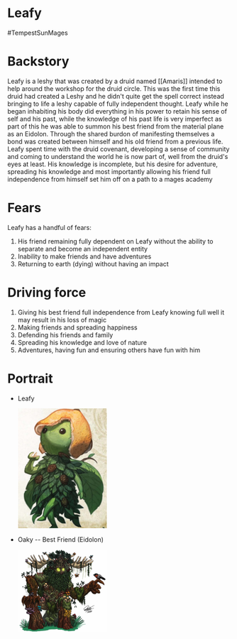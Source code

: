 # Leafy
#TempestSunMages
# Backstory

Leafy is a leshy that was created by a druid named [[Amaris]] intended to help around the workshop for the druid circle. This was the first time this druid had created a Leshy and he didn't quite get the spell correct instead bringing to life a leshy capable of fully independent thought. Leafy while he began inhabiting his body did everything in his power to retain his sense of self and his past, while the knowledge of his past life is very imperfect as part of this he was able to summon his best friend from the material plane as an Eidolon. Through the shared burdon of manifesting themselves a bond was created between himself and his old friend from a previous life. Leafy spent time with the druid covenant, developing a sense of community and coming to understand the world he is now part of, well from the druid's eyes at least. His knowledge is incomplete, but his desire for adventure, spreading his knowledge and most importantly allowing his friend full independence from himself set him off on a path to a mages academy

# Fears

Leafy has a handful of fears:

1. His friend remaining fully dependent on Leafy without the ability to separate and become an independent entity
2. Inability to make friends and have adventures
3. Returning to earth (dying) without having an impact

# Driving force

1. Giving his best friend full independence from Leafy knowing full well it may result in his loss of magic
2. Making friends and spreading happiness
3. Defending his friends and family
4. Spreading his knowledge and love of nature
5. Adventures, having fun and ensuring others have fun with him

# Portrait

- Leafy

  <img src="images/leafy.jpg" alt="Leafy Portrait" width="200" />

- Oaky -- Best Friend (Eidolon)

  <img src="images/oaky.jpg" alt="Oaky Portrait" width="200" />
